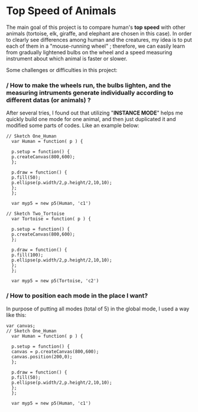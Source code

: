 # Top Speed of Animals

The main goal of this project is to compare human's **top speed** with other animals (tortoise, elk, giraffe, and elephant are chosen in this case). In order to clearly see differences among human and the creatures, my idea is to put each of them in a "mouse-running wheel" ; therefore, we can easily learn from gradually lightened bulbs on the wheel and a speed measuring instrument about which animal is faster or slower.


Some challenges or difficulties in this project: 
### / How to make the wheels run, the bulbs lighten, and the measuring intruments generate individually according to different datas (or animals) ?
After several tries, I found out that utilizing "**INSTANCE MODE**" helps me quickly build one mode for one animal, and then just duplicated it and modified some parts of codes. Like an example below:

```
// Sketch One_Human
  var Human = function( p ) {

  p.setup = function() {
  p.createCanvas(800,600);
  };

  p.draw = function() {
  p.fill(50);
  p.ellipse(p.width/2,p.height/2,10,10);
  };
  };

  var myp5 = new p5(Human, 'c1')

// Sketch Two_Tortoise
  var Tortoise = function( p ) {

  p.setup = function() {
  p.createCanvas(800,600);
  };

  p.draw = function() {
  p.fill(100);
  p.ellipse(p.width/2,p.height/2,10,10);
  };
  };

  var myp5 = new p5(Tortoise, 'c2')
```

### / How to position each mode in the place I want?
In purpose of putting all modes (total of 5) in the global mode, I used a way like this:

```
var canvas;
// Sketch One_Human
  var Human = function( p ) {

  p.setup = function() {
  canvas = p.createCanvas(800,600);
  canvas.position(200,0);
  };

  p.draw = function() {
  p.fill(50);
  p.ellipse(p.width/2,p.height/2,10,10);
  };
  };

  var myp5 = new p5(Human, 'c1')
```
